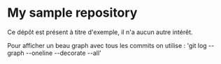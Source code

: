 # My sample repository

Ce dépôt est présent à titre d'exemple, il n'a aucun autre intérêt.


Pour afficher un beau graph avec tous les commits on utilise : 'git log --graph --oneline --decorate --all'
